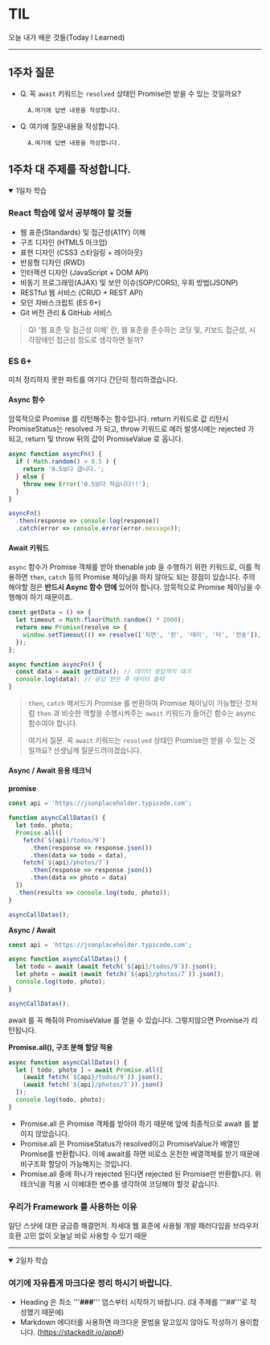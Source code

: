 # TIL
오늘 내가 배운 것들(Today I Learned)   


---------------------------------------
## 1주차 질문
- Q. 꼭 ```await``` 키워드는 ```resolved``` 상태인 Promise만  받을 수 있는 것일까요?
  ```
    A.여기에 답변 내용을 작성합니다.
  ```

- Q. 여기에 질문내용을 작성합니다.
  ```
    A.여기에 답변 내용을 작성합니다.
  ```

## 1주차 대 주제를 작성합니다.

<details open>
<summary>1일차 학습</summary>
<div markdown="1">

### React 학습에 앞서 공부해야 할 것들

-   웹 표준(Standards) 및 접근성(A11Y) 이해
-   구조 디자인 (HTML5 마크업)
-   표현 디자인 (CSS3 스타일링 + 레이아웃)
-   반응형 디자인 (RWD)
-   인터랙션 디자인 (JavaScript +  DOM  API)
-   비동기 프로그래밍(AJAX) 및 보안 이슈(SOP/CORS), 우회 방법(JSONP)
-   RESTful 웹 서비스 (CRUD  + REST API)
-   모던 자바스크립트 (ES  6+)
-   Git 버전 관리 & GitHub 서비스

> Q) '웹  표준 및 접근성 이해' 란, 웹 표준을 준수하는 코딩 및, 키보드 접근성, 시각장애인 접근성 정도로 생각하면 될까?

### ES 6+
미처 정리하지 못한 파트를 여기다 간단히 정리하겠습니다.

#### Async 함수
암묵적으로 Promise 를 리턴해주는 함수입니다. return 키워드로 값 리턴시 PromiseStatus는 resolved 가 되고, throw 키워드로 에러 발생시에는 rejected 가 되고, return 및 throw 뒤의 값이 PromiseValue 로 옵니다.
```javascript
async function asyncFn() {
  if ( Math.random() > 0.5 ) {
    return '0.5보다 큽니다.';
  } else {
    throw new Error('0.5보다 작습니다!!');
  }
}

asyncFn()
  .then(response => console.log(response))
  .catch(error => console.error(error.message));
```
#### Await 키워드
```async``` 함수가 Promise 객체를 받아 thenable job 을 수행하기 위한 키워드로, 이를 적용하면 ```then```, ```catch``` 등의 Promise 체이닝을 하지 않아도 되는 장점이 있습니다. 주의해야할 점은 **반드시 Async 함수 안에** 있어야 합니다. 암묵적으로 Promise 체이닝을 수행해야 하기 때문이죠.
```javascript
const getData = () => {
  let timeout = Math.floor(Math.random() * 2000);
  return new Promise(resolve => {
    window.setTimeout(() => resolve(['지연', '된', '데이', '터', '전송']), timeout);
  });
};

async function asyncFn() {
  const data = await getData(); // 데이터 응답까지 대기
  console.log(data); // 응답 받은 후 데이터 출력
}
```
> ```then```, ```catch``` 메서드가 Promise 를 반환하여 Promise 체이닝이 가능했던 것처럼 ```then``` 과 비슷한 역할을 수행시켜주는 ```await``` 키워드가 들어간 함수는 async 함수여야 합니다.
>
> 여기서 질문. 꼭 ```await``` 키워드는 ```resolved``` 상태인 Promise만  받을 수 있는 것일까요? 선생님께 질문드려야겠습니다.

#### Async / Await 응용 테크닉
**promise**
```javascript
const api = 'https://jsonplaceholder.typicode.com';

function asyncCallDatas() {
  let todo, photo;
  Promise.all([
    fetch(`${api}/todos/9`)
      .then(response => response.json())
      .then(data => todo = data),
    fetch(`${api}/photos/7`)
      .then(response => response.json())
      .then(data => photo = data)
  ])
  .then(results => console.log(todo, photo));
}

asyncCallDatas();
```

**Async / Await**
```javascript
const api = 'https://jsonplaceholder.typicode.com';

async function asyncCallDatas() {
  let todo = await (await fetch(`${api}/todos/9`)).json();
  let photo = await (await fetch(`${api}/photos/7`)).json();
  console.log(todo, photo);
}

asyncCallDatas();
```
await 를 꼭 해줘야 PromiseValue 를 얻을 수 있습니다. 그렇지않으면 Promise가 리턴됩니다.

**Promise.all(), 구조 분해 할당 적용**
```javascript
async function asyncCallDatas() {
  let [ todo, photo ] = await Promise.all([
    (await fetch(`${api}/todos/9`)).json(),
    (await fetch(`${api}/photos/7`)).json()
  ]);
  console.log(todo, photo);
}
```
- Promise.all 은 Promise 객체를 받아야 하기 때문에 앞에 최종적으로 await 를 붙이지 않았습니다.
- Promise.all 은 PromiseStatus가 resolved이고 PromiseValue가 배열인 Promise를 반환합니다. 이에 await를 하면 비로소 온전한 배열객체를 받기 때문에 비구조화 할당이 가능해지는 것입니다.
- Promise.all 중에 하나가 rejected 된다면 rejected 된 Promise만 반환합니다. 위 테크닉을 적용 시 이에대한 변수를 생각하여 코딩해야 할것 같습니다.

### 우리가 Framework 를 사용하는 이유
일단 스샷에 대한 궁금증 해결먼저.
차세대 웹 표준에 사용될 개발 패러다임을 브라우저 호환 고민 없이 오늘날 바로 사용할 수 있기 때문

</div>
</details>

---------------------------------------

<details open>
<summary>2일차 학습</summary>
<div markdown="1">

### 여기에 자유롭게 마크다운 정리 하시기 바랍니다.
- Heading 은 최소 '''**###**''' 뎁스부터 시작하기 바랍니다. (대 주제를 '''##'''로 작성했기 때문에)
- Markdown 에디터를 사용하면 마크다운 문법을 알고있지 않아도 작성하기 용이합니다. (https://stackedit.io/app#)

</div>
</details>
